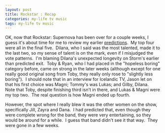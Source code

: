 ```yaml
---
layout: post
title: Rockstar : Recap
categories: my-life tv music
tags: my-life tv music
---
```


  
<p>OK, now that Rockstar: Supernova has been over for a couple weeks, I guess it's about time for me to review my earlier <a href="http://honestillusion.com/blogs/blog_0/archive/2006/08/02/3023.aspx">predictions</a>.  My top four were all in the final five.  Dilana, who I said was the most talented, made it to the last two, so my sense of talent is on the mark, even if I misjudged the vote patterns.  I'm blaming Dilana's unexpected longevity on Storm's earlier than predicted exit.  Toby &amp; Ryan, who I had placed in the "hopeless boring" category before, came on strong in the later weeks (although except for one really good original song from Toby, they really only rose to "slightly less boring").  I should note that in an interview for Icelandic TV, Jason let on that his first choice was Magni; Tommy's was Lukas; and Gilby, Dilana.  Note that Toby, despite finishing third isn't in there, and Lukas &amp; Magni were my top two.  The real question is how Magni ended up fourth.</p>
<p>However, the spot where I really blew it was the other women on the show, specifically Jill, Zayra and Dana.  I had predicted that, even though they were complete wrong for the band, they were very entertaining, so they would be around for a while.  I guess that band didn't see it that way.  They were gone in a few weeks.</p>